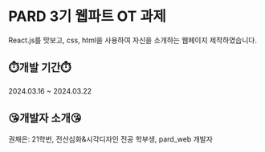 # PARD 3기 웹파트 OT 과제
React.js를 맛보고, css, html을 사용하여 자신을 소개하는 웹페이지 제작하였습니다.

## ⏱️개발 기간⏱️
2024.03.16 ~ 2024.03.22

## 😘개발자 소개😘
권채은: 21학번, 전산심화&시각디자인 전공 학부생, pard_web 개발자
